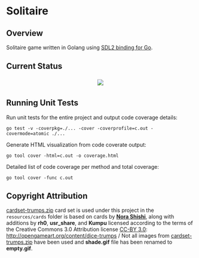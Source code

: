 # Solitaire

## Overview
Solitaire game written in Golang using [SDL2 binding for Go](https://github.com/veandco/go-sdl2).

## Current Status 

<p align="center">
<img src="resources/examples/example01.gif" align="center" hspace="5" vspace="5">
</p>

## Running Unit Tests

Run unit tests for the entire project and output code coverage details:
```
go test -v -coverpkg=./... -cover -coverprofile=c.out -covermode=atomic ./...
```

Generate HTML visualization from code coverate output:
```
go tool cover -html=c.out -o coverage.html
```

Detailed list of code coverage per method and total coverage:
```
go tool cover -func c.out
```

## Copyright Attribution

[cardset-trumps.zip](https://opengameart.org/sites/default/files/cardset-trumps.zip) card set is used under this project in the `resources/cards` folder is based on cards by **[Nora Shishi](http://noragames.com/)**, along with additions by **rh0**, **usr_share**, and **Kumpu** licensed according to the terms of the Creative Commons 3.0 Attribution license [CC-BY 3.0](http://creativecommons.org/licenses/by/3.0/): http://opengameart.org/content/dice-trumps / Not all images from [cardset-trumps.zip](https://opengameart.org/sites/default/files/cardset-trumps.zip) have been used and **shade.gif** file has been renamed to **empty.gif**.
